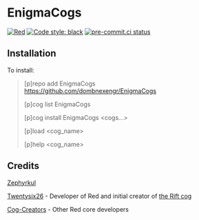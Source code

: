 # EnigmaCogs

[![Red](https://img.shields.io/badge/Red-DiscordBot-red.svg)](https://github.com/Cog-Creators/Red-DiscordBot/tree/V3/develop)
[![Code style: black](https://img.shields.io/badge/code%20style-black-000000.svg)](https://github.com/ambv/black)
[![pre-commit.ci status](https://results.pre-commit.ci/badge/github/Zephyrkul/FluffyCogs/master.svg)](https://results.pre-commit.ci/latest/github/Zephyrkul/FluffyCogs/master)



## Installation

To install:

> [p]repo add EnigmaCogs https://github.com/dombnexengr/EnigmaCogs
> 
> [p]cog list EnigmaCogs
> 
> [p]cog install EnigmaCogs <cogs...>
> 
> [p]load <cog_name>
> 
> [p]help <cog_name>


## Credits

[Zephyrkul](https://github.com/Zephyrkul)

[Twentysix26](https://github.com/Twentysix26) - Developer of Red and initial creator of [the Rift cog](https://github.com/Twentysix26/26-Cogs/blob/master/rift/)

[Cog-Creators](https://github.com/Cog-Creators) - Other Red core developers
